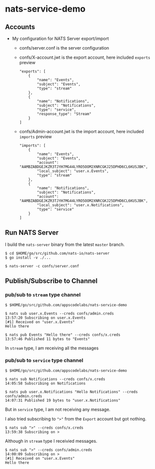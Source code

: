 # nats-service-demo

## Accounts

- My configuration for NATS Server export/import
    - confs/server.conf is the server configuration


    - confs/X-account.jwt is the export account, here included `exports` preview
        ```
        "exports": [
            {
                "name": "Events",
                "subject": "Events",
                "type": "stream"
            },
            {
                "name": "Notifications",
                "subject": "Notifications",
                "type": "service",
                "response_type": "Stream"
            }
        ]
        ```
    - confs/Admin-account.jwt is the import account, here included `imports` preview
        ```
        "imports": [
            {
                "name": "Events",
                "subject": "Events",
                "account": "AAMBZABDGEJKZR3TJYH7MG44LYRO5OOM2XNRCGKJ25DPHD6CL6KUSJBK",
                "local_subject": "user.x.Events",
                "type": "stream"
            },
            {
                "name": "Notifications",
                "subject": "Notifications",
                "account": "AAMBZABDGEJKZR3TJYH7MG44LYRO5OOM2XNRCGKJ25DPHD6CL6KUSJBK",
                "local_subject": "user.x.Notifications",
                "type": "service"
            }
        ]
        ```


## Run NATS Server
I build the `nats-server` binary from the latest `master` branch.

```shell
$ cd $HOME/go/src/github.com/nats-io/nats-server
$ go install -v ./...

$ nats-server -c confs/server.conf
```

## Publish/Subscribe to Channel

### pub/sub to `stream` type channel

```shell
$ $HOME/go/src/github.com/appscodelabs/nats-service-demo

$ nats sub user.x.Events --creds confs/admin.creds
13:57:20 Subscribing on user.x.Events
[#1] Received on "user.x.Events"
Hello there
```

```shell
$ nats pub Events "Hello there" --creds confs/x.creds
13:57:46 Published 11 bytes to "Events"
```
In `stream` type, I am receiving all the messages
### pub/sub to `service` type channel

```shell
$ $HOME/go/src/github.com/appscodelabs/nats-service-demo

$ nats sub Notifications --creds confs/x.creds
14:05:58 Subscribing on Notifications
```

```shell
$ nats pub user.x.Notifications "Hello Notifications" --creds confs/admin.creds
14:07:31 Published 19 bytes to "user.x.Notifications"

```
But in `service` type, I am not receiving any message.

I also tried subscribing to `">"` from the `Export` account but got nothing.

```shell
$ nats sub ">" --creds confs/x.creds
13:59:38 Subscribing on >
```
Although in `stream` type I receivied messages.

```shell
$ nats sub ">" --creds confs/admin.creds
14:00:09 Subscribing on >
[#1] Received on "user.x.Events"
Hello there
```
